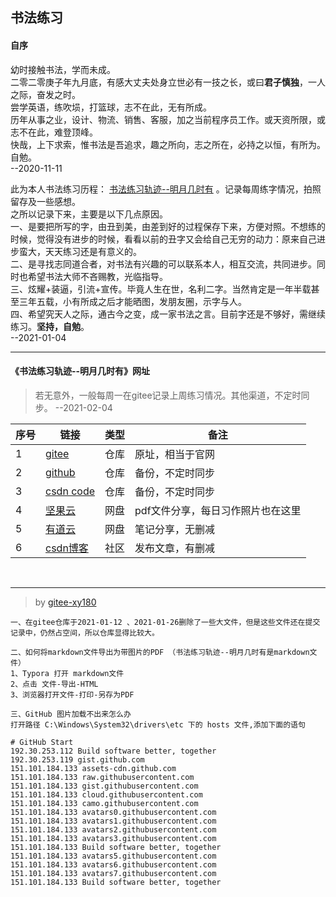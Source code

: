 ## 书法练习

#### 自序

幼时接触书法，学而未成。 <br/>
二零二零庚子年九月底，有感大丈夫处身立世必有一技之长，或曰**君子慎独**，一人之际，奋发之时。 <br/>
尝学英语，练吹埙，打篮球，志不在此，无有所成。 <br/>
历年从事之业，设计、物流、销售、客服，加之当前程序员工作。或天资所限，或志不在此，难登顶峰。 <br/>
快哉，上下求索，惟书法是吾追求，趣之所向，志之所在，必持之以恒，有所为。自勉。   <br/>
--2020-11-11


此为本人书法练习历程： [书法练习轨迹--明月几时有]( https://gitee.com/xy180/calligraphy/blob/master/%E4%B9%A6%E6%B3%95%E7%BB%83%E4%B9%A0%E8%BD%A8%E8%BF%B9--%E6%98%8E%E6%9C%88%E5%87%A0%E6%97%B6%E6%9C%89.md ) 。记录每周练字情况，拍照留存及一些感想。  <br/>
之所以记录下来，主要是以下几点原因。  <br/>
一、是要把所写的字，由丑到美，由差到好的过程保存下来，方便对照。不想练的时候，觉得没有进步的时候，看看以前的丑字又会给自己无穷的动力：原来自己进步蛮大，天天练习还是有意义的。 <br/>
二、是寻找志同道合者，对书法有兴趣的可以联系本人，相互交流，共同进步。同时也希望书法大师不吝赐教，光临指导。 <br/>
三、炫耀+装逼，引流+宣传。毕竟人生在世，名利二字。当然肯定是一年半载甚至三年五载，小有所成之后才能晒图，发朋友圈，示字与人。 <br/>
四、希望究天人之际，通古今之变，成一家书法之言。目前字还是不够好，需继续练习。**坚持，自勉**。   <br/>
--2021-01-04


---

#### 《书法练习轨迹--明月几时有》网址

> 若无意外，一般每周一在gitee记录上周练习情况。其他渠道，不定时同步。     --2021-02-04

| 序号  | 链接                                                			  | 类型 | 备注             			     |
| ---   | -------------------------------------------------------------   | ---- | --------------------------------- |
|   1   | [gitee]( https://gitee.com/xy180/calligraphy )      			  | 仓库 | 原址，相当于官网				     |
|   2   | [github]( https://github.com/scott180/calligraphy ) 			  | 仓库 | 备份，不定时同步                  |
|   3   | [csdn code]( https://codechina.csdn.net/xu180/calligraphy )     | 仓库 | 备份，不定时同步                  |
|   4   | [坚果云]( https://www.jianguoyun.com/p/DSy3IHwQxP-NBhjv5tgD )   | 网盘 | pdf文件分享，每日习作照片也在这里 |
|   5   | [有道云]( http://note.youdao.com/s/V7b1jHjB )                   | 网盘 | 笔记分享，无删减              	 |
|   6   | [csdn博客]( https://blog.csdn.net/xu180/article/details/113602103 ) | 社区 | 发布文章，有删减              	 |

<br/>

***

> by [gitee-xy180]( https://gitee.com/xy180/calligraphy )
```
一、在gitee仓库于2021-01-12 、2021-01-26删除了一些大文件，但是这些文件还在提交记录中，仍然占空间，所以仓库显得比较大。
```
```
二、如何将markdown文件导出为带图片的PDF （书法练习轨迹--明月几时有是markdown文件）
1、Typora 打开 markdown文件
2、点击 文件-导出-HTML
3、浏览器打开文件-打印-另存为PDF
```

```
三、GitHub 图片加载不出来怎么办
打开路径 C:\Windows\System32\drivers\etc 下的 hosts 文件,添加下面的语句

# GitHub Start 
192.30.253.112 Build software better, together 
192.30.253.119 gist.github.com
151.101.184.133 assets-cdn.github.com
151.101.184.133 raw.githubusercontent.com
151.101.184.133 gist.githubusercontent.com
151.101.184.133 cloud.githubusercontent.com
151.101.184.133 camo.githubusercontent.com
151.101.184.133 avatars0.githubusercontent.com
151.101.184.133 avatars1.githubusercontent.com
151.101.184.133 avatars2.githubusercontent.com
151.101.184.133 avatars3.githubusercontent.com
151.101.184.133 Build software better, together
151.101.184.133 avatars5.githubusercontent.com
151.101.184.133 avatars6.githubusercontent.com
151.101.184.133 avatars7.githubusercontent.com
151.101.184.133 Build software better, together
```